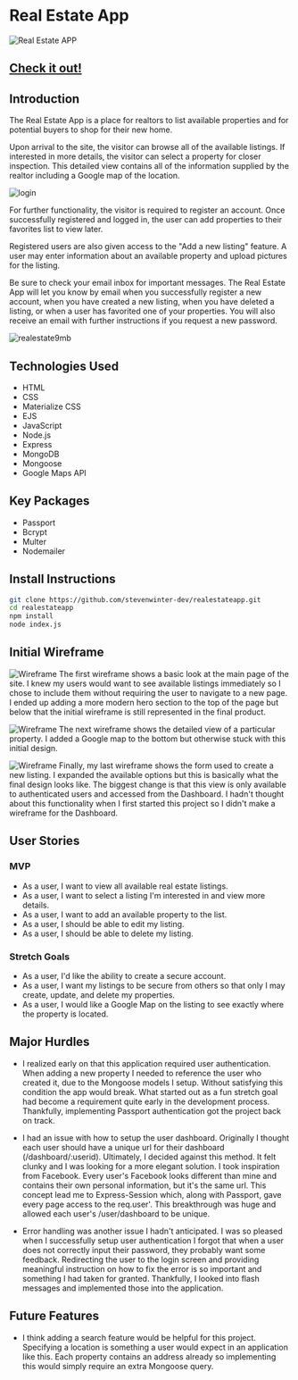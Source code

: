 # Real Estate App

![Real Estate APP](https://i.imgur.com/eyurtOn.png)

## [Check it out!](https://blooming-fortress-96429.herokuapp.com/property)

## Introduction

The Real Estate App is a place for realtors to list available properties and for potential buyers to shop for their new home. 

Upon arrival to the site, the visitor can browse all of the available listings. If interested in more details, the visitor can select a property for closer inspection. This detailed view contains all of the information supplied by the realtor including a Google map of the location.

![login](https://i.imgur.com/nfgf8uW.png)

For further functionality, the visitor is required to register an account. Once successfully registered and logged in, the user can add properties to their favorites list to view later. 

Registered users are also given access to the "Add a new listing" feature. A user may enter information about an available property and upload pictures for the listing.

Be sure to check your email inbox for important messages. The Real Estate App will let you know by email when you successfully register a new account, when you have created a new listing, when you have deleted a listing, or when a user has favorited one of your properties. You will also receive an email with further instructions if you request a new password. 

![realestate9mb](https://user-images.githubusercontent.com/44855775/123856930-4c0e9080-d8e7-11eb-8796-312b995fda94.gif)


## Technologies Used

- HTML
- CSS
- Materialize CSS
- EJS
- JavaScript
- Node.js
- Express
- MongoDB
- Mongoose
- Google Maps API

## Key Packages

- Passport
- Bcrypt
- Multer
- Nodemailer

## Install Instructions
```bash
git clone https://github.com/stevenwinter-dev/realestateapp.git
cd realestateapp
npm install
node index.js
```

## Initial Wireframe

![Wireframe](https://i.imgur.com/sLDHlqo.png)
The first wireframe shows a basic look at the main page of the site. I knew my users would want to see available listings immediately so I chose to include them without requiring the user to navigate to a new page. I ended up adding a more modern hero section to the top of the page but below that the initial wireframe is still represented in the final product. 

![Wireframe](https://i.imgur.com/MXG84uj.png)
The next wireframe shows the detailed view of a particular property. I added a Google map to the bottom but otherwise stuck with this initial design.

![Wireframe](https://i.imgur.com/zsMzyIE.png)
Finally, my last wireframe shows the form used to create a new listing. I expanded the available options but this is basically what the final design looks like. The biggest change is that this view is only available to authenticated users and accessed from the Dashboard. I hadn't thought about this functionality when I first started this project so I didn't make a wireframe for the Dashboard. 

## User Stories

### MVP
- As a user, I want to view all available real estate listings.
- As a user, I want to select a listing I'm interested in and view more details.
- As a user, I want to add an available property to the list.
- As a user, I should be able to edit my listing.
- As a user, I should be able to delete my listing.

### Stretch Goals
- As a user, I'd like the ability to create a secure account.
- As a user, I want my listings to be secure from others so that only I may create, update, and delete my properties.
- As a user, I would like a Google Map on the listing to see exactly where the property is located.

## Major Hurdles

- I realized early on that this application required user authentication. When adding a new property I needed to reference the user who created it, due to the Mongoose models I setup. Without satisfying this condition the app would break. What started out as a fun stretch goal had become a requirement quite early in the development process. Thankfully, implementing Passport authentication got the project back on track. 

- I had an issue with how to setup the user dashboard. Originally I thought each user should have a unique url for their dashboard (/dashboard/:userid). Ultimately, I decided against this method. It felt clunky and I was looking for a more elegant solution. I took inspiration from Facebook. Every user's Facebook looks different than mine and contains their own personal information, but it's the same url. This concept lead me to Express-Session which, along with Passport, gave every page access to the req.user'. This breakthrough was huge and allowed each user's /user/dashboard to be unique.

- Error handling was another issue I hadn't anticipated. I was so pleased when I successfully setup user authentication I forgot that when a user does not correctly input their password, they probably want some feedback. Redirecting the user to the login screen and providing meaningful instruction on how to fix the error is so important and something I had taken for granted. Thankfully, I looked into flash messages and implemented those into the application.


## Future Features

- I think adding a search feature would be helpful for this project. Specifying a location is something a user would expect in an application like this. Each property contains an address already so implementing this would simply require an extra Mongoose query. 